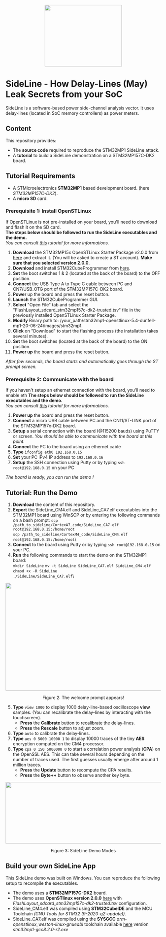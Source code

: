 <p align="center">
<img src="https://josephgravellier.github.io/sideline/media/sideline_logo_tr.png" width="250" height="200">
</p>

# SideLine - How Delay-Lines (May) Leak Secrets from your SoC

SideLine is a software-based power side-channel analysis vector. It uses delay-lines (located in SoC memory controllers) as power meters.

## Content

This repository provides: 
- The **source code** required to reproduce the STM32MP1 SideLine attack.
- A **tutorial** to build a SideLine demonstration on a STM32MP157C-DK2 board.

## Tutorial Requirements
- A STMicroelectronics **STM32MP1** based development board. (here *STM32MP157C-DK2*).
- A **micro SD** card.

### Prerequisite 1: Install OpenSTLinux

If OpenSTLinux is not pre-installed on your board, you'll need to download and flash it on the SD card.\
**The steps below should be followed to run the SideLine executables and the demo.**\
*You can consult [this](https://wiki.st.com/stm32mpu/wiki/Getting_started/STM32MP1_boards/STM32MP157x-DK2/Let%27s_start/Populate_the_target_and_boot_the_image) tutorial for more  informations.*

1. **Download** the STM32MP15x OpenSTLinux Starter Package v2.0.0 from [here](https://www.st.com/en/embedded-software/stm32mp1starter.html) and extract it. (You will be asked to create a ST account). **Make sure that you selected version 2.0.0**.
2. **Download** and install STM32CubeProgrammer from [here](https://www.st.com/en/development-tools/stm32cubeprog.html).
3. **Set** the boot switches 1 & 2 (located at the back of the board) to the OFF position.
4. **Connect** the USB Type A to Type C cable between PC and CN7/USB_OTG port of the STM32MP157C-DK2 board.
5. **Power** up the board and press the reset button.
6. **Launch** the STM32CubeProgrammer GUI.
7. **Select** "Open File" tab and select the "FlashLayout_sdcard_stm32mp157c-dk2-trusted.tsv" file in the previously installed OpenSTLinux Starter Package.
8. **Modify** Binary path to: /your_path/stm32mp1-openstlinux-5.4-dunfell-mp1-20-06-24/images/stm32mp1.
9. **Click** on "Download" to start the flashing process (the installation takes several minutes).
10. **Set** the boot switches (located at the back of the board) to the ON position.
11. **Power up** the board and press the reset button.

*After few seconds, the board starts and automatically goes through the ST prompt screen.*

### Prerequisite 2: Communicate with the board

If you haven't setup an ethernet connection with the board, you'll need to enable eth
**The steps below should be followed to run the SideLine executables and the demo.**\
*You can consult [this](https://wiki.st.com/stm32mpu/wiki/How_to_configure_ethernet_interface) tutorial for more  informations.*

1. **Power up** the board and press the reset button.
2. **Connect** a micro USB cable between PC and the CN11/ST-LINK port of the STM32MP157x-DK2 board.
3. **Setup** a serial connection with the board (@115200 bauds) using PuTTY or screen. *You should be able to communicate with the board at this point*.
5. **Connect** the PC to the board using an ethernet cable
4. **Type** ``ifconfig eth0 192.168.0.15``
7. **Set** your PC IPv4 IP address to ``192.168.0.16``
8. **Setup** the SSH connection using Putty or by typing ``ssh root@192.168.0.15`` on your PC

*The board is ready, you can run the demo !*

## Tutorial: Run the Demo

1. **Download** the content of this repository.
2. **Export** the SideLine_CM4.elf and SideLine_CA7.elf executables into the STM32MP1 board using WinSCP or by entering the following commands on a bash prompt:
``scp /path_to_sideline/CortexA7_code/SideLine_CA7.elf root@192.168.0.15:/home/root``\
``scp /path_to_sideline/CortexM4_code/SideLine_CM4.elf root@192.168.0.15:/home/root``\
3. **Connect** to the board using Putty or by typing ``ssh root@192.168.0.15`` on your PC.
4. **Run** the following commands to start the demo on the STM32MP1 board:\
``mkdir SideLine``
``mv -t SideLine SideLine_CA7.elf SideLine_CM4.elf``
``chmod +x -R SideLine``\
``./SideLine/SideLine_CA7.elf``\

<p align="center">
<img src="https://user-images.githubusercontent.com/67143135/115577648-e6899c80-a2c4-11eb-9b57-e8b00dfeec03.PNG" width="600" height="350">
</p>
<p align="center"> Figure 2: The welcome prompt appears! <p align="center">
 
5. **Type** ``view 1000`` to display 1000 delay-line-based oscilloscope **view** samples. (You can recalibrate the delay-lines by interacting with the touchscreen).
    - **Press** the **Calibrate** button to recalibrate the delay-lines.
    - **Press** the **Rescale** button to adjust zoom.
7. **Type** ``auto`` to calibrate the delay-lines.
8. **Type** ``aes 0 5000 10000 1`` to display 10000 traces of the tiny **AES** encryption computed on the CM4 processor.
9. **Type** ``cpa 0 150 5000000 0`` to start a correlation power analysis (**CPA**) on the OpenSSL AES. This can take several hours depending on the number of traces used. The first guesses usually emerge after around 1 million traces.
    - **Press** the **Update** button to recompute the CPA results.
    - **Press** the **Byte++** button to observe another key byte.

<p align="center">
<img src="https://user-images.githubusercontent.com/67143135/115581814-a4faf080-a2c8-11eb-9cc4-d3b6af99fdff.png" width="800" height="200">
</p>
<p align="center"> Figure 3: SideLine Demo Modes<p align="center">

## Build your own SideLine App

This SideLine demo was built on Windows. You can reproduce the following setup to recompile the executables.

- The demo uses a **STM32MP157C-DK2** board.
- The demo uses **OpenSTlinux version 2.0.0** [here](https://www.st.com/content/st_com/en/products/embedded-software/mcu-mpu-embedded-software/stm32-embedded-software/stm32-mpu-openstlinux-distribution/stm32mp1starter.html) with *FlashLayout_sdcard_stm32mp157c-dk2-trusted.tsv* configuration.
- SideLine_CM4.elf was compiled using **STM32CubeIDE** and the MCU Toolchain *(GNU Tools for STM32 (9-2020-q2-update))*.
- SideLine_CA7.elf was compiled using the **SYSGCC** *arm-openstlinux_weston-linux-gnueabi* toolchain available [here](https://gnutoolchains.com/stm32mp1/) version *stm32mp1-gcc8.2.0-r2.exe*









